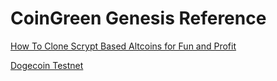 # CoinGreen Genesis Reference

[How To Clone Scrypt Based Altcoins for Fun and Profit](https://gist.github.com/mak2014/7ba2c9ec3a5ff54f9913094641e520bb)

[Dogecoin Testnet](https://github.com/Dirrot/dogecoin-testnet)
